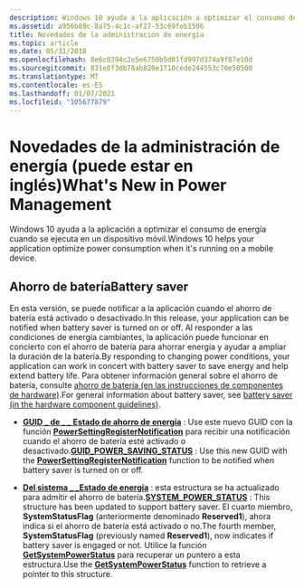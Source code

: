 ```yaml
---
description: Windows 10 ayuda a la aplicación a optimizar el consumo de energía cuando se ejecuta en un dispositivo móvil.
ms.assetid: a956b88c-8a75-4c1c-af27-53c69feb1596
title: Novedades de la administración de energía
ms.topic: article
ms.date: 05/31/2018
ms.openlocfilehash: 8e6c8394c2e5e6750b5d01fd997d374a9f87e10d
ms.sourcegitcommit: 831e8f3db78ab820e1710cede244553c70e50500
ms.translationtype: MT
ms.contentlocale: es-ES
ms.lasthandoff: 01/07/2021
ms.locfileid: "105677879"
---
```

# <a name="whats-new-in-power-management"></a><span data-ttu-id="bffbe-103">Novedades de la administración de energía (puede estar en inglés)</span><span class="sxs-lookup"><span data-stu-id="bffbe-103">What's New in Power Management</span></span>

<span data-ttu-id="bffbe-104">Windows 10 ayuda a la aplicación a optimizar el consumo de energía cuando se ejecuta en un dispositivo móvil.</span><span class="sxs-lookup"><span data-stu-id="bffbe-104">Windows 10 helps your application optimize power consumption when it's running on a mobile device.</span></span>

## <a name="battery-saver"></a><span data-ttu-id="bffbe-105">Ahorro de batería</span><span class="sxs-lookup"><span data-stu-id="bffbe-105">Battery saver</span></span>

<span data-ttu-id="bffbe-106">En esta versión, se puede notificar a la aplicación cuando el ahorro de batería está activado o desactivado.</span><span class="sxs-lookup"><span data-stu-id="bffbe-106">In this release, your application can be notified when battery saver is turned on or off.</span></span> <span data-ttu-id="bffbe-107">Al responder a las condiciones de energía cambiantes, la aplicación puede funcionar en concierto con el ahorro de batería para ahorrar energía y ayudar a ampliar la duración de la batería.</span><span class="sxs-lookup"><span data-stu-id="bffbe-107">By responding to changing power conditions, your application can work in concert with battery saver to save energy and help extend battery life.</span></span> <span data-ttu-id="bffbe-108">Para obtener información general sobre el ahorro de batería, consulte [ahorro de batería (en las instrucciones de componentes de hardware)](/windows-hardware/design/component-guidelines/battery-saver).</span><span class="sxs-lookup"><span data-stu-id="bffbe-108">For general information about battery saver, see [battery saver (in the hardware component guidelines)](/windows-hardware/design/component-guidelines/battery-saver).</span></span>

-   <span data-ttu-id="bffbe-109">[**GUID \_ de \_ \_ Estado de ahorro de energía**](power-setting-guids.md) : Use este nuevo GUID con la función [**PowerSettingRegisterNotification**](/windows/desktop/api/Powersetting/nf-powersetting-powersettingregisternotification) para recibir una notificación cuando el ahorro de batería esté activado o desactivado.</span><span class="sxs-lookup"><span data-stu-id="bffbe-109">[**GUID\_POWER\_SAVING\_STATUS**](power-setting-guids.md) : Use this new GUID with the [**PowerSettingRegisterNotification**](/windows/desktop/api/Powersetting/nf-powersetting-powersettingregisternotification) function to be notified when battery saver is turned on or off.</span></span>

-   <span data-ttu-id="bffbe-110">[**Del sistema \_ \_Estado de energía**](/windows/desktop/api/Winbase/ns-winbase-system_power_status) : esta estructura se ha actualizado para admitir el ahorro de batería.</span><span class="sxs-lookup"><span data-stu-id="bffbe-110">[**SYSTEM\_POWER\_STATUS**](/windows/desktop/api/Winbase/ns-winbase-system_power_status) : This structure has been updated to support battery saver.</span></span> <span data-ttu-id="bffbe-111">El cuarto miembro, **SystemStatusFlag** (anteriormente denominado **Reserved1**), ahora indica si el ahorro de batería está activado o no.</span><span class="sxs-lookup"><span data-stu-id="bffbe-111">The fourth member, **SystemStatusFlag** (previously named **Reserved1**), now indicates if battery saver is engaged or not.</span></span> <span data-ttu-id="bffbe-112">Utilice la función [**GetSystemPowerStatus**](/windows/desktop/api/Winbase/nf-winbase-getsystempowerstatus) para recuperar un puntero a esta estructura.</span><span class="sxs-lookup"><span data-stu-id="bffbe-112">Use the [**GetSystemPowerStatus**](/windows/desktop/api/Winbase/nf-winbase-getsystempowerstatus) function to retrieve a pointer to this structure.</span></span>

 

 
